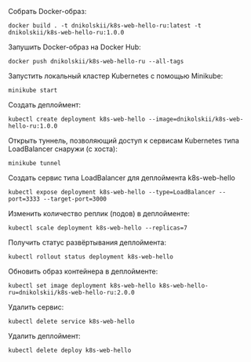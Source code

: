 Собрать Docker-образ:

`docker build . -t dnikolskii/k8s-web-hello-ru:latest -t dnikolskii/k8s-web-hello-ru:1.0.0`

Запушить Docker-образ на Docker Hub:

`docker push dnikolskii/k8s-web-hello-ru --all-tags`

Запустить локальный кластер Kubernetes с помощью Minikube:

`minikube start`

Создать деплоймент:

`kubectl create deployment k8s-web-hello --image=dnikolskii/k8s-web-hello-ru:1.0.0`

Открыть туннель, позволяющий доступ к сервисам Kubernetes типа LoadBalancer снаружи (с хоста):

`minikube tunnel`

Создать сервис типа LoadBalancer для деплоймента k8s-web-hello

`kubectl expose deployment k8s-web-hello --type=LoadBalancer --port=3333 --target-port=3000`

Изменить количество реплик (подов) в деплойменте:

`kubectl scale deployment k8s-web-hello --replicas=7`

Получить статус развёртывания деплоймента:

`kubectl rollout status deployment k8s-web-hello`

Обновить образ контейнера в деплойменте:

`kubectl set image deployment k8s-web-hello k8s-web-hello-ru=dnikolskii/k8s-web-hello-ru:2.0.0`

Удалить сервис:

`kubectl delete service k8s-web-hello`

Удалить деплоймент:

`kubectl delete deploy k8s-web-hello`